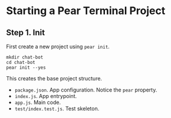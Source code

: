 # Starting a Pear Terminal Project

## Step 1. Init

First create a new project using `pear init`.

```
mkdir chat-bot
cd chat-bot
pear init --yes
```

This creates the base project structure.

- `package.json`. App configuration. Notice the `pear` property.
- `index.js`. App entrypoint.
- `app.js`. Main code.
- `test/index.test.js`. Test skeleton.
